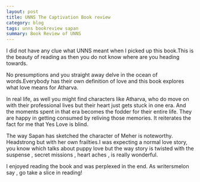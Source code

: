 ```yaml
---
layout: post
title: UNNS The Captivation Book review
category: blog
tags: unns bookreview sapan
summary: Book Review of UNNS
---
```


I did not have any clue what UNNS meant when I picked up this book.This is the beauty of reading as then you do not know where are you heading towards.

No presumptions and you straight away delve in the ocean of words.Everybody has their own definition of love and this book explores what love means for Atharva.

In real life, as well you might find characters like Atharva, who do move on with their professional lives but their heart just gets stuck in one era. And the moments spent in that era becomes the fodder for their entire life. They are happy in getting consumed by reliving those memories. It reiterates the fact for me that Yes Love is blind.

The way Sapan has sketched the character of Meher is noteworthy. Headstrong but with her own frailties.I was expecting a normal love story, you know which talks about puppy love but the way story is twisted with the suspense , secret missions , heart aches , is really wonderful.

I enjoyed reading the book and was perplexed in the end. As writersmelon say , go take a slice in reading!
 


